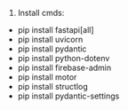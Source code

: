 1. Install cmds:
- pip install fastapi[all]
- pip install uvicorn
- pip install pydantic
- pip install python-dotenv
- pip install firebase-admin
- pip install motor
- pip install structlog
- pip install pydantic-settings